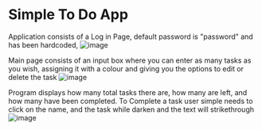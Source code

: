 # Simple To Do App

Application consists of a Log in Page, default password is "password" and has been hardcoded,
![image](https://user-images.githubusercontent.com/78691405/139556335-44398bd5-693c-45ba-bd21-f7ffb4e56ec0.png)


Main page consists of an input box where you can enter as many tasks as you wish, assigning it with a colour and giving you the options to edit or delete the task
![image](https://user-images.githubusercontent.com/78691405/139556371-93060de8-3582-4230-acfd-9b780b860aea.png)

Program displays how many total tasks there are, how many are left, and how many have been completed.
To Complete a task user simple needs to click on the name, and the task while darken and the text will strikethrough
![image](https://user-images.githubusercontent.com/78691405/139556388-a6d7a660-3af7-4385-a984-cbb2ddbfdc8a.png)
